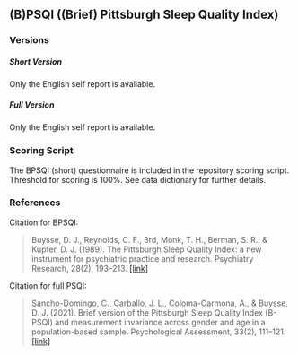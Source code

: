 ## (B)PSQI ((Brief) Pittsburgh Sleep Quality Index)

### Versions
##### Short Version
Only the English self report is available.

##### Full Version
Only the English self report is available.


### Scoring Script
The BPSQI (short) questionnaire is included in the repository scoring script. Threshold for scoring is 100%. See data dictionary for further details.


### References
Citation for BPSQI:
> Buysse, D. J., Reynolds, C. F., 3rd, Monk, T. H., Berman, S. R., & Kupfer, D. J. (1989). The Pittsburgh Sleep Quality Index: a new instrument for psychiatric practice and research. Psychiatry Research, 28(2), 193–213. [[link]](https://pubmed.ncbi.nlm.nih.gov/2748771/)

Citation for full PSQI:
> Sancho-Domingo, C., Carballo, J. L., Coloma-Carmona, A., & Buysse, D. J. (2021). Brief version of the Pittsburgh Sleep Quality Index (B-PSQI) and measurement invariance across gender and age in a population-based sample. Psychological Assessment, 33(2), 111–121. [[link]](https://pubmed.ncbi.nlm.nih.gov/33119375/)
